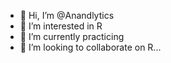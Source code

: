 - 👋 Hi, I’m @Anandlytics
- 👀 I’m interested in R
- 🌱 I’m currently practicing 
- 💞️ I’m looking to collaborate on R...


<!---
Anandlytics/Anandlytics is a ✨ special ✨ repository because its `README.md` (this file) appears on your GitHub profile.
You can click the Preview link to take a look at your changes.
--->

